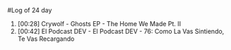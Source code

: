 #Log of 24 day

1. [00:28] Crywolf - Ghosts EP - The Home We Made Pt. II
1. [00:42] El Podcast DEV - El Podcast DEV - 76: Como La Vas Sintiendo, Te Vas Recargando
